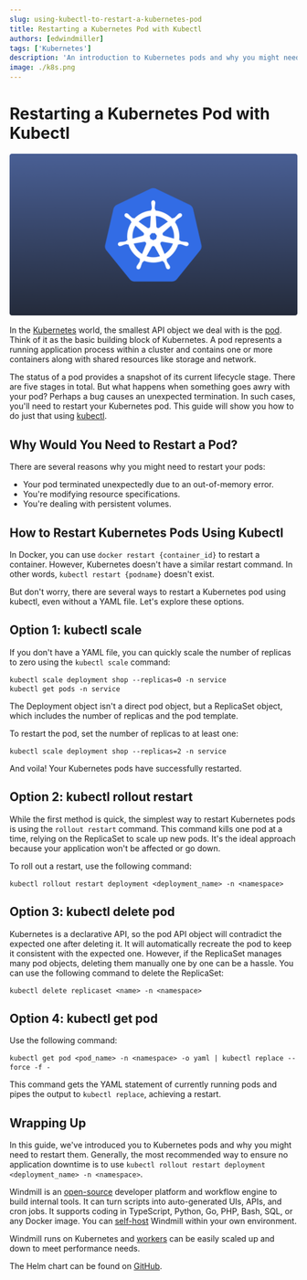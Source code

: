```yaml
---
slug: using-kubectl-to-restart-a-kubernetes-pod
title: Restarting a Kubernetes Pod with Kubectl
authors: [edwindmiller]
tags: ['Kubernetes']
description: 'An introduction to Kubernetes pods and why you might need to restart them.'
image: ./k8s.png
---
```


# Restarting a Kubernetes Pod with Kubectl

![Restarting a Kubernetes Pod with Kubectl](./k8s.png "Restarting a Kubernetes Pod with Kubectl")

In the [Kubernetes](https://kubernetes.io/) world, the smallest API object we deal with is the [pod](https://kubernetes.io/docs/concepts/workloads/pods/). Think of it as the basic building block of Kubernetes. A pod represents a running application process within a cluster and contains one or more containers along with shared resources like storage and network. 

The status of a pod provides a snapshot of its current lifecycle stage. There are five stages in total. But what happens when something goes awry with your pod? Perhaps a bug causes an unexpected termination. In such cases, you'll need to restart your Kubernetes pod. This guide will show you how to do just that using [kubectl](https://kubernetes.io/docs/reference/kubectl/).

## Why Would You Need to Restart a Pod?

There are several reasons why you might need to restart your pods:

- Your pod terminated unexpectedly due to an out-of-memory error.
- You're modifying resource specifications.
- You're dealing with persistent volumes.

## How to Restart Kubernetes Pods Using Kubectl

In Docker, you can use `docker restart {container_id}` to restart a container. However, Kubernetes doesn't have a similar restart command. In other words, `kubectl restart {podname}` doesn't exist.

But don't worry, there are several ways to restart a Kubernetes pod using kubectl, even without a YAML file. Let's explore these options.

## Option 1: kubectl scale

If you don't have a YAML file, you can quickly scale the number of replicas to zero using the `kubectl scale` command:

```
kubectl scale deployment shop --replicas=0 -n service
kubectl get pods -n service
```

The Deployment object isn't a direct pod object, but a ReplicaSet object, which includes the number of replicas and the pod template.

To restart the pod, set the number of replicas to at least one:

```
kubectl scale deployment shop --replicas=2 -n service
```

And voila! Your Kubernetes pods have successfully restarted.

## Option 2: kubectl rollout restart

While the first method is quick, the simplest way to restart Kubernetes pods is using the `rollout restart` command. This command kills one pod at a time, relying on the ReplicaSet to scale up new pods. It's the ideal approach because your application won't be affected or go down.

To roll out a restart, use the following command:

```
kubectl rollout restart deployment <deployment_name> -n <namespace>
```

## Option 3: kubectl delete pod

Kubernetes is a declarative API, so the pod API object will contradict the expected one after deleting it. It will automatically recreate the pod to keep it consistent with the expected one. However, if the ReplicaSet manages many pod objects, deleting them manually one by one can be a hassle. You can use the following command to delete the ReplicaSet:

```
kubectl delete replicaset <name> -n <namespace>
```

## Option 4: kubectl get pod

Use the following command:

```
kubectl get pod <pod_name> -n <namespace> -o yaml | kubectl replace --force -f -
```

This command gets the YAML statement of currently running pods and pipes the output to `kubectl replace`, achieving a restart.

## Wrapping Up

In this guide, we've introduced you to Kubernetes pods and why you might need to restart them. Generally, the most recommended way to ensure no application downtime is to use `kubectl rollout restart deployment <deployment_name> -n <namespace>`. 

Windmill is an [open-source](https://github.com/windmill-labs/windmill) developer platform and workflow engine to build internal tools. It can turn scripts into auto-generated UIs, APIs, and cron jobs. It supports coding in TypeScript, Python, Go, PHP, Bash, SQL, or any Docker image. You can [self-host](/docs/advanced/self_host) Windmill within your own environment.

Windmill runs on Kubernetes and [workers](/docs/core_concepts/worker_groups) can be easily scaled up and down to meet performance needs.

The Helm chart can be found on [GitHub](https://github.com/windmill-labs/windmill-helm-charts).
